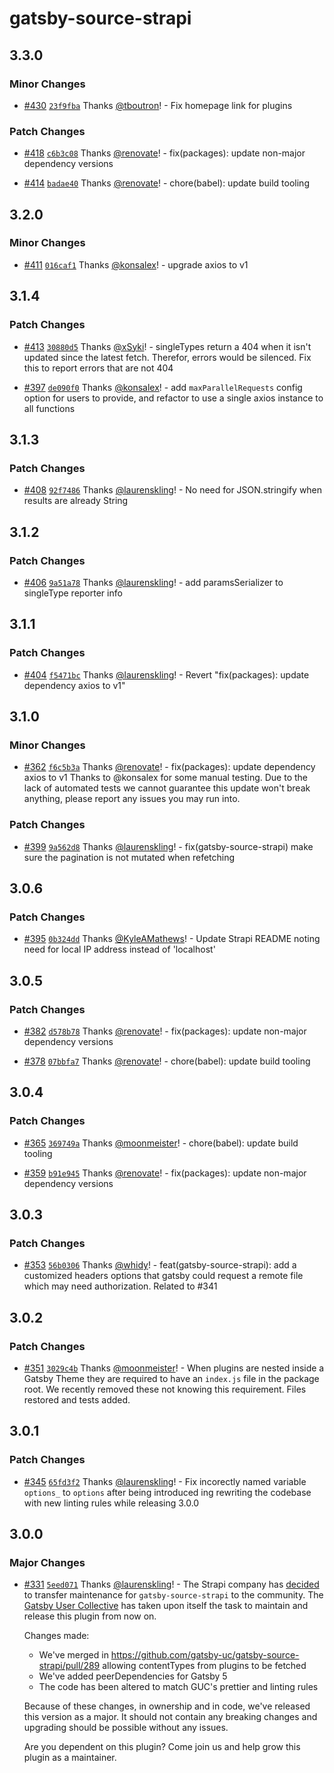 # gatsby-source-strapi

## 3.3.0

### Minor Changes

- [#430](https://github.com/gatsby-uc/plugins/pull/430) [`23f9fba`](https://github.com/gatsby-uc/plugins/commit/23f9fba42e854a86874545c4fce2be2858133c5f) Thanks [@tboutron](https://github.com/tboutron)! - Fix homepage link for plugins

### Patch Changes

- [#418](https://github.com/gatsby-uc/plugins/pull/418) [`c6b3c08`](https://github.com/gatsby-uc/plugins/commit/c6b3c084c542b24ed0e953005f394fdb62396465) Thanks [@renovate](https://github.com/apps/renovate)! - fix(packages): update non-major dependency versions

- [#414](https://github.com/gatsby-uc/plugins/pull/414) [`badae40`](https://github.com/gatsby-uc/plugins/commit/badae403b130fd3bdf8d706c540d14de884c8490) Thanks [@renovate](https://github.com/apps/renovate)! - chore(babel): update build tooling

## 3.2.0

### Minor Changes

- [#411](https://github.com/gatsby-uc/plugins/pull/411) [`016caf1`](https://github.com/gatsby-uc/plugins/commit/016caf17372c5623f98b88846ebe9299bf7fe796) Thanks [@konsalex](https://github.com/konsalex)! - upgrade axios to v1

## 3.1.4

### Patch Changes

- [#413](https://github.com/gatsby-uc/plugins/pull/413) [`30880d5`](https://github.com/gatsby-uc/plugins/commit/30880d508a36b7b7958b3fa9a7770cff0b050ce9) Thanks [@xSyki](https://github.com/xSyki)! - singleTypes return a 404 when it isn't updated since the latest fetch. Therefor, errors would be silenced. Fix this to report errors that are not 404

- [#397](https://github.com/gatsby-uc/plugins/pull/397) [`de090f0`](https://github.com/gatsby-uc/plugins/commit/de090f0dd500e811b1345555c16a5f68c8f71c94) Thanks [@konsalex](https://github.com/konsalex)! - add `maxParallelRequests` config option for users to provide, and refactor to use a single axios instance to all functions

## 3.1.3

### Patch Changes

- [#408](https://github.com/gatsby-uc/plugins/pull/408) [`92f7486`](https://github.com/gatsby-uc/plugins/commit/92f748667ddbbeb4ec72dfab7808e81cc1b98f82) Thanks [@laurenskling](https://github.com/laurenskling)! - No need for JSON.stringify when results are already String

## 3.1.2

### Patch Changes

- [#406](https://github.com/gatsby-uc/plugins/pull/406) [`9a51a78`](https://github.com/gatsby-uc/plugins/commit/9a51a7825caebeb6c9af0a34ffb46aa19d9aa003) Thanks [@laurenskling](https://github.com/laurenskling)! - add paramsSerializer to singleType reporter info

## 3.1.1

### Patch Changes

- [#404](https://github.com/gatsby-uc/plugins/pull/404) [`f5471bc`](https://github.com/gatsby-uc/plugins/commit/f5471bcaaade77037561d8e6288e0ce038cf1700) Thanks [@laurenskling](https://github.com/laurenskling)! - Revert "fix(packages): update dependency axios to v1"

## 3.1.0

### Minor Changes

- [#362](https://github.com/gatsby-uc/plugins/pull/362) [`f6c5b3a`](https://github.com/gatsby-uc/plugins/commit/f6c5b3a0d91b7817115a0794ade2685e0a43467e) Thanks [@renovate](https://github.com/apps/renovate)! - fix(packages): update dependency axios to v1
  Thanks to @konsalex for some manual testing. Due to the lack of automated tests we cannot guarantee this update won't break anything, please report any issues you may run into.

### Patch Changes

- [#399](https://github.com/gatsby-uc/plugins/pull/399) [`9a562d8`](https://github.com/gatsby-uc/plugins/commit/9a562d82db14048c698d2f0a009fe76ec48320a7) Thanks [@laurenskling](https://github.com/laurenskling)! - fix(gatsby-source-strapi) make sure the pagination is not mutated when refetching

## 3.0.6

### Patch Changes

- [#395](https://github.com/gatsby-uc/plugins/pull/395) [`0b324dd`](https://github.com/gatsby-uc/plugins/commit/0b324dd7c5391457043974e257d9cf837810f8aa) Thanks [@KyleAMathews](https://github.com/KyleAMathews)! - Update Strapi README noting need for local IP address instead of 'localhost'

## 3.0.5

### Patch Changes

- [#382](https://github.com/gatsby-uc/plugins/pull/382) [`d578b78`](https://github.com/gatsby-uc/plugins/commit/d578b7896f804716a4c2222385c19be11c27bdf4) Thanks [@renovate](https://github.com/apps/renovate)! - fix(packages): update non-major dependency versions

- [#378](https://github.com/gatsby-uc/plugins/pull/378) [`07bbfa7`](https://github.com/gatsby-uc/plugins/commit/07bbfa7c434b8543a7d15c5f2e87ac48705aa593) Thanks [@renovate](https://github.com/apps/renovate)! - chore(babel): update build tooling

## 3.0.4

### Patch Changes

- [#365](https://github.com/gatsby-uc/plugins/pull/365) [`369749a`](https://github.com/gatsby-uc/plugins/commit/369749a50931bc073ba25815dc6d1e6561de28de) Thanks [@moonmeister](https://github.com/moonmeister)! - chore(babel): update build tooling

- [#359](https://github.com/gatsby-uc/plugins/pull/359) [`b91e945`](https://github.com/gatsby-uc/plugins/commit/b91e945ebb0a25249f8432fa682bd771407c3b04) Thanks [@renovate](https://github.com/apps/renovate)! - fix(packages): update non-major dependency versions

## 3.0.3

### Patch Changes

- [#353](https://github.com/gatsby-uc/plugins/pull/353) [`56b0306`](https://github.com/gatsby-uc/plugins/commit/56b0306e48b265d29f4fb665727a002c79bc34b0) Thanks [@whidy](https://github.com/whidy)! - feat(gatsby-source-strapi): add a customized headers options that gatsby could request a remote file which may need authorization. Related to #341

## 3.0.2

### Patch Changes

- [#351](https://github.com/gatsby-uc/plugins/pull/351) [`3029c4b`](https://github.com/gatsby-uc/plugins/commit/3029c4bd65bbc5bc5203c19bd93c392934518136) Thanks [@moonmeister](https://github.com/moonmeister)! - When plugins are nested inside a Gatsby Theme they are required to have an `index.js` file in the package root. We recently removed these not knowing this requirement. Files restored and tests added.

## 3.0.1

### Patch Changes

- [#345](https://github.com/gatsby-uc/plugins/pull/345) [`65fd3f2`](https://github.com/gatsby-uc/plugins/commit/65fd3f28db83a8db0070eb8b041b212a28f5e46b) Thanks [@laurenskling](https://github.com/laurenskling)! - Fix incorectly named variable `options_` to `options` after being introduced ing rewriting the codebase with new linting rules while releasing 3.0.0

## 3.0.0

### Major Changes

- [#331](https://github.com/gatsby-uc/plugins/pull/331) [`5eed071`](https://github.com/gatsby-uc/plugins/commit/5eed0719437c457c3ab54ee1f261d3d62cd6beae) Thanks [@laurenskling](https://github.com/laurenskling)! - The Strapi company has [decided](https://github.com/gatsby-uc/gatsby-source-strapi/issues/352#issuecomment-1349139258) to transfer maintenance for `gatsby-source-strapi` to the community. The [Gatsby User Collective](https://github.com/gatsby-uc/plugins) has taken upon itself the task to maintain and release this plugin from now on.

  Changes made:

  - We've merged in https://github.com/gatsby-uc/gatsby-source-strapi/pull/289 allowing contentTypes from plugins to be fetched
  - We've added peerDependencies for Gatsby 5
  - The code has been altered to match GUC's prettier and linting rules

  Because of these changes, in ownership and in code, we've released this version as a major. It should not contain any breaking changes and upgrading should be possible without any issues.

  Are you dependent on this plugin? Come join us and help grow this plugin as a maintainer.
